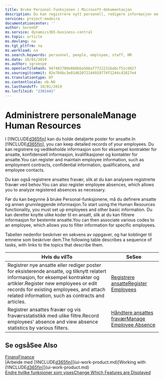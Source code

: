 ```yaml
---
title: Bruke Personal-funksjonen | Microsoft-dokumentasjon
description: Du kan registrere nytt personell, redigere informasjon om eksisterende ansatte og registrere og analysere fravær.
services: project-madeira
documentationcenter: ''
author: SorenGP
ms.service: dynamics365-business-central
ms.topic: article
ms.devlang: na
ms.tgt_pltfrm: na
ms.workload: na
ms.search.keywords: personnel, people, employee, staff, HR
ms.date: 10/01/2019
ms.author: sgroespe
ms.openlocfilehash: 947482780e860bba566af7f22231babcf51cdd27
ms.sourcegitcommit: 02e704bc3e01d62072144919774f1244c42827e4
ms.translationtype: HT
ms.contentlocale: nb-NO
ms.lasthandoff: 10/01/2019
ms.locfileid: "2301441"
---
```

# <a name="manage-human-resources"></a><span data-ttu-id="526c0-103">Administrere personale</span><span class="sxs-lookup"><span data-stu-id="526c0-103">Manage Human Resources</span></span>
<span data-ttu-id="526c0-104">I [!INCLUDE[d365fin](includes/d365fin_md.md)] kan du holde detaljerte poster for ansatte.</span><span class="sxs-lookup"><span data-stu-id="526c0-104">In [!INCLUDE[d365fin](includes/d365fin_md.md)], you can keep detailed records of your employees.</span></span> <span data-ttu-id="526c0-105">Du kan registrere og vedlikeholde informasjon som for eksempel kontrakter for ansatte, konfidensiell informasjon, kvalifikasjoner og kontakter for ansatte.</span><span class="sxs-lookup"><span data-stu-id="526c0-105">You can register and maintain employee information, such as employment contracts, confidential information, qualifications, and employee contacts.</span></span>

<span data-ttu-id="526c0-106">Du kan også registrere ansattes fravær, slik at du kan analysere registrerte fravær ved behov.</span><span class="sxs-lookup"><span data-stu-id="526c0-106">You can also register employee absences, which allows you to analyze registered absences as necessary.</span></span>

<span data-ttu-id="526c0-107">Før du kan begynne å bruke Personal-funksjonene, må du definere ansatte og annen grunnleggende informasjon.</span><span class="sxs-lookup"><span data-stu-id="526c0-107">To start using the Human Resources functionality, you must set up employees and other basic information.</span></span> <span data-ttu-id="526c0-108">Du kan deretter knytte ulike koder til en ansatt, slik at du kan filtrere informasjon for bestemte ansatte.</span><span class="sxs-lookup"><span data-stu-id="526c0-108">You can then associate various codes to an employee, which allows you to filter information for specific employees.</span></span>

<span data-ttu-id="526c0-109">Tabellen nedenfor beskriver en sekvens av oppgaver, og har koblinger til emnene som beskriver dem.</span><span class="sxs-lookup"><span data-stu-id="526c0-109">The following table describes a sequence of tasks, with links to the topics that describe them.</span></span>

| <span data-ttu-id="526c0-110">Hvis du vil</span><span class="sxs-lookup"><span data-stu-id="526c0-110">To</span></span> | <span data-ttu-id="526c0-111">Se</span><span class="sxs-lookup"><span data-stu-id="526c0-111">See</span></span> |
| --- | --- |
| <span data-ttu-id="526c0-112">Registrer nye ansatte eller rediger poster for eksisterende ansatte, og tilknytt relatert informasjon, for eksempel kontrakter og artikler.</span><span class="sxs-lookup"><span data-stu-id="526c0-112">Register new employees or edit records for existing employees, and attach related information, such as contracts and articles.</span></span> |[<span data-ttu-id="526c0-113">Registrere ansatte</span><span class="sxs-lookup"><span data-stu-id="526c0-113">Register Employees</span></span>](hr-how-register-employees.md) |
| <span data-ttu-id="526c0-114">Registrer ansattes fravær og vis fraværsstatistikk med ulike filtre.</span><span class="sxs-lookup"><span data-stu-id="526c0-114">Record employees' absence and view absence statistics by various filters.</span></span> |[<span data-ttu-id="526c0-115">Håndtere ansattes fravær</span><span class="sxs-lookup"><span data-stu-id="526c0-115">Manage Employee Absence</span></span>](hr-how-manage-absence.md) |

## <a name="see-also"></a><span data-ttu-id="526c0-116">Se også</span><span class="sxs-lookup"><span data-stu-id="526c0-116">See Also</span></span>
[<span data-ttu-id="526c0-117">Finans</span><span class="sxs-lookup"><span data-stu-id="526c0-117">Finance</span></span>](finance.md)  
<span data-ttu-id="526c0-118">[Arbeide med [!INCLUDE[d365fin](includes/d365fin_md.md)]](ui-work-product.md)</span><span class="sxs-lookup"><span data-stu-id="526c0-118">[Working with [!INCLUDE[d365fin](includes/d365fin_md.md)]](ui-work-product.md)</span></span>  
[<span data-ttu-id="526c0-119">Endre hvilke funksjoner som vises</span><span class="sxs-lookup"><span data-stu-id="526c0-119">Change Which Features are Displayed</span></span>](ui-experiences.md)        

